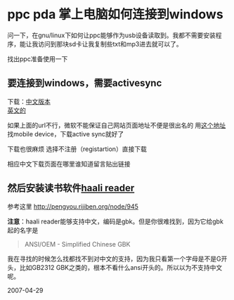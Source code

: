 # ppc pda 掌上电脑如何连接到windows

问一下，在gnu/linux下如何让ppc能够作为usb设备读取到。我都不需要安装程序，能让我访问到那块sd卡让我复制些txt和mp3进去就可以了。

找出ppc准备使用一下

## 要连接到windows，需要activesync

下载：[中文版本](http://www.microsoft.com/downloads/details.aspx?displaylang=zh-cn&FamilyID=9E641C34-6F7F-404D-A04B-DC09F8141141)   
[英文的](http://www.microsoft.com/downloads/Browse.aspx?displaylang=en&categoryid=8)

如果上面的url不行，微软不能保证自己网站页面地址不便是很出名的
用[这个地址](http://www.microsoft.com/downloads/)
找mobile device，下载active sync就好了

下载也很麻烦
选择不注册（registartion）直接下载

相应中文下载页面在哪里谁知道留言贴出链接


## 然后安装读书软件[haali reader](http://haali.cs.msu.ru/pocketpc/)
参考这里 http://pengyou.rijiben.org/node/945

**注意**：haali reader能够支持中文，编码是gbk。但是你很难找到，因为它给gbk起的名字是 

> ANSI/OEM - Simplified Chinese GBK

我在寻找的时候怎么找都找不到对中文的支持，因为我只看第一个字母是不是G开头，比如GB2312 GBK之类的，根本不看什么ansi开头的。所以以为不支持中文呢。






2007-04-29